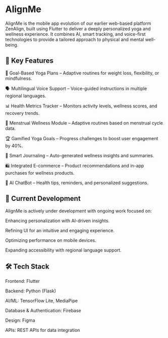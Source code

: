 # AlignMe

AlignMe is the mobile app evolution of our earlier web-based platform ZenAlign, built using Flutter to deliver a deeply personalized yoga and wellness experience. It combines AI, smart tracking, and voice-first technologies to provide a tailored approach to physical and mental well-being.

## 🌟 Key Features

🎯 Goal-Based Yoga Plans – Adaptive routines for weight loss, flexibility, or mindfulness.

🗣 Multilingual Voice Support – Voice-guided instructions in multiple regional languages.

📊 Health Metrics Tracker – Monitors activity levels, wellness scores, and recovery trends.

🌸 Menstrual Wellness Module – Adaptive routines based on menstrual cycle data.

🏆 Gamified Yoga Goals – Progress challenges to boost user engagement by 40%.

📝 Smart Journaling – Auto-generated wellness insights and summaries.

🛍 Integrated E-commerce – Product recommendations and in-app purchases for wellness products.

🤖 AI ChatBot – Health tips, reminders, and personalized suggestions.

## 🚀 Current Development

AlignMe is actively under development with ongoing work focused on:

Enhancing personalization with AI-driven insights.

Refining UI for an intuitive and engaging experience.

Optimizing performance on mobile devices.

Expanding accessibility with regional language support.

## 🛠️ Tech Stack

Frontend: Flutter

Backend: Python (Flask)

AI/ML: TensorFlow Lite, MediaPipe

Database & Authentication: Firebase

Design: Figma

APIs: REST APIs for data integration
